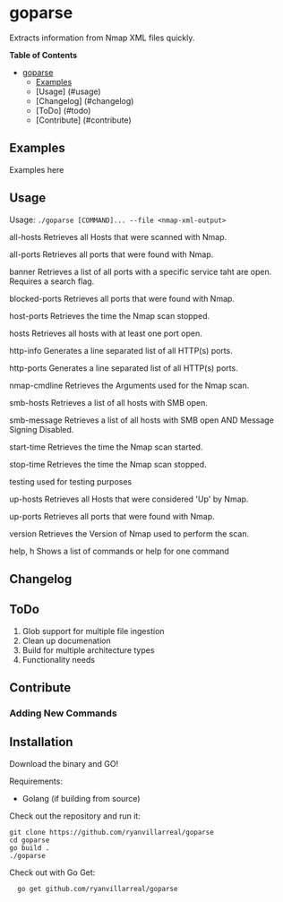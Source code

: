 # goparse
Extracts information from Nmap XML files quickly. 

**Table of Contents**
- [goparse](#goparse)
  - [Examples](#examples)
  - [Usage] (#usage)
  - [Changelog] (#changelog)
  - [ToDo] (#todo)
  - [Contribute] (#contribute)

## Examples

Examples here

## Usage

  Usage: `./goparse [COMMAND]... --file <nmap-xml-output>`
  
   all-hosts      Retrieves all Hosts that were scanned with Nmap.
   
   all-ports      Retrieves all ports that were found with Nmap.
   
   banner         Retrieves a list of all ports with a specific service taht are open. Requires a search flag.
   
   blocked-ports  Retrieves all ports that were found with Nmap.
   
   host-ports     Retrieves the time the Nmap scan stopped.
   
   hosts          Retrieves all hosts with at least one port open.
   
   http-info      Generates a line separated list of all HTTP(s) ports.
   
   http-ports     Generates a line separated list of all HTTP(s) ports.
   
   nmap-cmdline   Retrieves the Arguments used for the Nmap scan.
   
   smb-hosts      Retrieves a list of all hosts with SMB open.
   
   smb-message    Retrieves a list of all hosts with SMB open AND Message Signing Disabled.
   
   start-time     Retrieves the time the Nmap scan started.
   
   stop-time      Retrieves the time the Nmap scan stopped.
   
   testing        used for testing purposes
   
   up-hosts       Retrieves all Hosts that were considered 'Up' by Nmap.
   
   up-ports       Retrieves all ports that were found with Nmap.
   
   version        Retrieves the Version of Nmap used to perform the scan.
   
   help, h        Shows a list of commands or help for one command

  
## Changelog


## ToDo
1. Glob support for multiple file ingestion 
2. Clean up documenation
3. Build for multiple architecture types
4. Functionality needs

## Contribute

### Adding New Commands

## Installation

Download the binary and GO!

Requirements: 
* Golang (if building from source)

Check out the repository and run it: 
  ```
  git clone https://github.com/ryanvillarreal/goparse
  cd goparse
  go build . 
  ./goparse
  ```
  
Check out with Go Get: 
```
  go get github.com/ryanvillarreal/goparse
 ```
  
